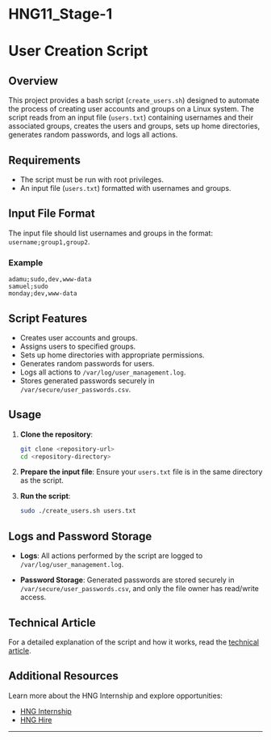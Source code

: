 # HNG11_Stage-1
# User Creation Script

## Overview

This project provides a bash script (`create_users.sh`) designed to automate the process of creating user accounts and groups on a Linux system. The script reads from an input file (`users.txt`) containing usernames and their associated groups, creates the users and groups, sets up home directories, generates random passwords, and logs all actions.

## Requirements

- The script must be run with root privileges.
- An input file (`users.txt`) formatted with usernames and groups.

## Input File Format

The input file should list usernames and groups in the format: `username;group1,group2`.

### Example

```
adamu;sudo,dev,www-data
samuel;sudo
monday;dev,www-data
```

## Script Features

- Creates user accounts and groups.
- Assigns users to specified groups.
- Sets up home directories with appropriate permissions.
- Generates random passwords for users.
- Logs all actions to `/var/log/user_management.log`.
- Stores generated passwords securely in `/var/secure/user_passwords.csv`.

## Usage

1. **Clone the repository**:
   ```bash
   git clone <repository-url>
   cd <repository-directory>
   ```

2. **Prepare the input file**:
   Ensure your `users.txt` file is in the same directory as the script.

3. **Run the script**:
   ```bash
   sudo ./create_users.sh users.txt
   ```

## Logs and Password Storage

- **Logs**:
  All actions performed by the script are logged to `/var/log/user_management.log`.
  
- **Password Storage**:
  Generated passwords are stored securely in `/var/secure/user_passwords.csv`, and only the file owner has read/write access.

## Technical Article

For a detailed explanation of the script and how it works, read the [technical article](https://aicodeen.hashnode.dev/step-by-step-guide-to-automating-user-creation-with-bash).

## Additional Resources

Learn more about the HNG Internship and explore opportunities:
- [HNG Internship](https://hng.tech/internship)
- [HNG Hire](https://hng.tech/hire)

---
